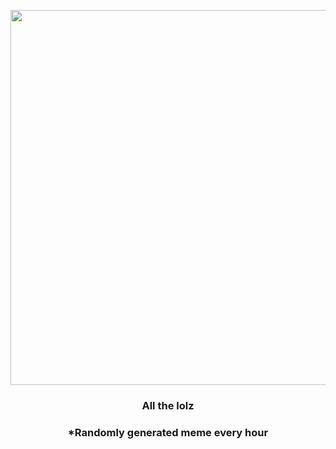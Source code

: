 <p align="center">
        <img src="https://i.imgur.com/N2Yfv3W.jpg" width="600" height="600">
        </p>
        <h3 align="center">All the lolz</h3>
        <h3 align="center">*Randomly generated meme every hour</h3>
    